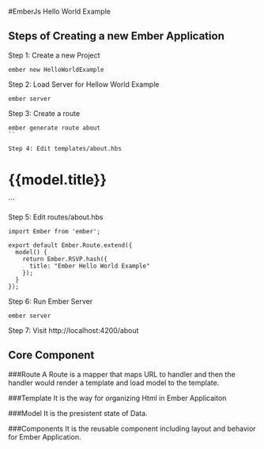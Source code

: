 #EmberJs Hello World Example

## Steps of Creating a new Ember Application

Step 1: Create a new Project
```
ember new HelloWorldExample
```

Step 2: Load Server for  Hellow World Example
```
ember server
```

Step 3: Create a route
```
ember generate route about
``

Step 4: Edit templates/about.hbs
```
<h1>{{model.title}}</h1>
```

Step 5: Edit routes/about.hbs
```
import Ember from 'ember';

export default Ember.Route.extend({
  model() {
    return Ember.RSVP.hash({
      title: "Ember Hello World Example"
    });
  }
});

```

Step 6: Run Ember Server
```
ember server
``` 

Step 7: Visit http://localhost:4200/about

## Core Component

###Route
A Route is a mapper that maps URL to handler and then the handler would render a template and load model to the template.

###Template
It is the way for organizing Html in Ember Applicaiton

###Model
It is the presistent state of Data.

###Components
It is the reusable component including layout and behavior for Ember Application.


